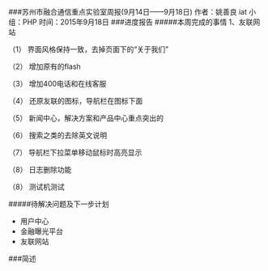 ###苏州市融合通信重点实验室周报(9月14日——9月18日)
	作者：姚善良 iat                   小组：PHP                        时间：2015年9月18日
###进度报告
#####本周完成的事情
1、友联网站

（1）	界面风格保持一致，去掉页面下的“关于我们”

（2）	增加原有的flash

（3）	增加400电话和在线客服

（4）	还原友联的图标，导航栏在图标下面

（5）	新闻中心，解决方案和产品中心重点突出的

（6）	搜索之类的去除英文说明

（7）	导航栏下拉菜单移动鼠标时高亮显示

（8）	日志删除功能

（8）	测试机测试


#####待解决问题及下一步计划
* 用户中心
* 金融曝光平台
* 友联网站

###简述
